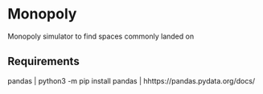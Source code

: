 # Monopoly
Monopoly simulator to find spaces commonly landed on

## Requirements
pandas | python3 -m pip install pandas | hhttps://pandas.pydata.org/docs/